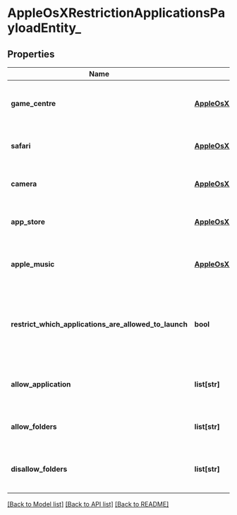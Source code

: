 # AppleOsXRestrictionApplicationsPayloadEntity_

## Properties
Name | Type | Description | Notes
------------ | ------------- | ------------- | -------------
**game_centre** | [**AppleOsXRestrictionGameCentrePayloadEntity_**](AppleOsXRestrictionGameCentrePayloadEntity_.md) | Gets or sets restriction Game Center payload. | [optional] 
**safari** | [**AppleOsXRestrictionSafariPayloadEntity_**](AppleOsXRestrictionSafariPayloadEntity_.md) | Gets or sets restriction Safari payload. | [optional] 
**camera** | [**AppleOsXRestrictionCameraPayloadEntity_**](AppleOsXRestrictionCameraPayloadEntity_.md) | Gets or sets restriction Camera payload. | [optional] 
**app_store** | [**AppleOsXRestrictionAppStorePayloadEntity_**](AppleOsXRestrictionAppStorePayloadEntity_.md) | Gets or sets restriction App Store payload. | [optional] 
**apple_music** | [**AppleOsXRestrictionAppleMusicPayloadEntity_**](AppleOsXRestrictionAppleMusicPayloadEntity_.md) | Gets or sets restriction Apple Music payload. | [optional] 
**restrict_which_applications_are_allowed_to_launch** | **bool** | Gets or sets a value indicating whether whether to enable of the Family Controls. | [optional] 
**allow_application** | **list[str]** | Gets or sets list of applications to be allowed. | [optional] 
**allow_folders** | **list[str]** | Gets or sets list of folders to be allowed. | [optional] 
**disallow_folders** | **list[str]** | Gets or sets list of folders to be disallowed. | [optional] 

[[Back to Model list]](../README.md#documentation-for-models) [[Back to API list]](../README.md#documentation-for-api-endpoints) [[Back to README]](../README.md)


